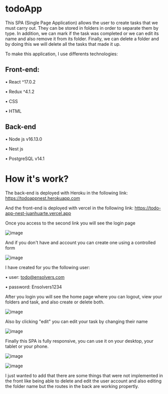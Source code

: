 # todoApp

This SPA (Single Page Application) allows the user to create tasks that we must carry out. They can be stored in folders in order to separate them by type. In addition, we can mark if the task was completed or we can edit its name and also remove it from its folder. Finally, we can delete a folder and by doing this we will delete all the tasks that made it up.

To make this application, I use differents technologies:

## Front-end: 

•	React ^17.0.2

•	Redux ^4.1.2

• CSS

• HTML


## Back-end


• Node js v16.13.0

• Nest js

• PostgreSQL v14.1



# How it's work?

The back-end is deployed with Heroku in the following link: https://todoappnest.herokuapp.com

And the front-end is deployed with vercel in the following link: https://todo-app-nest-juanhuarte.vercel.app

Once you access to the second link you will see the login page 

![image](https://user-images.githubusercontent.com/66688256/154352282-b8d2f16d-9d67-4900-8f91-4719f2aa44bb.png)

And if you don't have and account you can create one using a controlled form

![image](https://user-images.githubusercontent.com/66688256/154352410-8c66e141-fab9-4985-b157-dcee135f22cd.png)


I have created for you the following user: 

• user: todo@ensolvers.com

• password: Ensolvers1234

After you login you will see the home page where you can logout, view your folders and task, and also create or delete both.

![image](https://user-images.githubusercontent.com/66688256/154353839-e64e93bb-921c-4b3c-a449-f2684d2da2aa.png)


Also by clicking "edit" you can edit your task by changing their name

![image](https://user-images.githubusercontent.com/66688256/154354281-92a37215-272b-4acb-b9eb-2c368dd82a47.png)


Finally this SPA is fully responsive, you can use it on your desktop, your tablet or your phone. 

![image](https://user-images.githubusercontent.com/66688256/154354642-089125bc-90ae-476d-8c79-8c931837e6fe.png)


![image](https://user-images.githubusercontent.com/66688256/154354576-7e0e9fe3-52b1-443f-812f-2ec5f7f4ec90.png)


I just wanted to add that there are some things that were not implemented in the front like being able to delete and edit the user account and also editing the folder name but the routes in the back are working propertly. 





